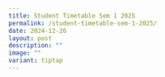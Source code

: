 ```yaml
---
title: Student Timetable Sem 1 2025
permalink: /student-timetable-sem-1-2025/
date: 2024-12-26
layout: post
description: ""
image: ""
variant: tiptap
---
```

